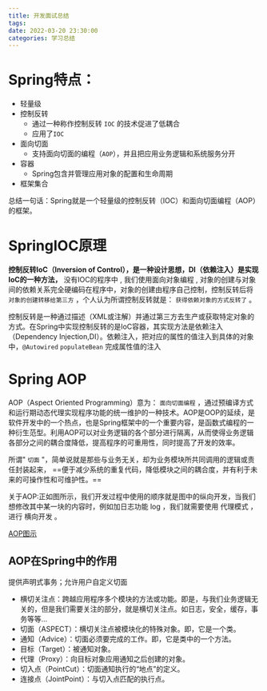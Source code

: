```yaml
---
title: 开发面试总结
tags: 
date: 2022-03-20 23:30:00
categories: 学习总结
---
```



# Spring特点：

- 轻量级
- 控制反转
    - 通过一种称作控制反转 `IOC` 的技术促进了低耦合
    - 应用了`IOC`
- 面向切面
    - 支持面向切面的编程（`AOP`），并且把应用业务逻辑和系统服务分开
- 容器
    - Spring包含并管理应用对象的配置和生命周期
- 框架集合

总结一句话：Spring就是一个轻量级的控制反转（IOC）和面向切面编程（AOP）的框架。

# SpringIOC原理

**控制反转IoC（Inversion of Control），是一种设计思想，DI（依赖注入）是实现IoC的一种方法，**  没有IOC的程序中 , 我们使用面向对象编程 , 对象的创建与对象间的依赖关系完全硬编码在程序中，对象的创建由程序自己控制，控制反转后将 `对象的创建转移给第三方` ，个人认为所谓控制反转就是： `获得依赖对象的方式反转了` 。

控制反转是一种通过描述（XML或注解）并通过第三方去生产或获取特定对象的方式。在Spring中实现控制反转的是IoC容器，其实现方法是依赖注入（Dependency Injection,DI）。依赖注入，把对应的属性的值注入到具体的对象中，`@Autowired` `populateBean` 完成属性值的注入

# Spring AOP

AOP（Aspect Oriented Programming）意为： `面向切面编程` ，通过预编译方式和运行期动态代理实现程序功能的统一维护的一种技术。AOP是OOP的延续，是软件开发中的一个热点，也是Spring框架中的一个重要内容，是函数式编程的一种衍生范型。利用AOP可以对业务逻辑的各个部分进行隔离，从而使得业务逻辑各部分之间的耦合度降低，提高程序的可重用性，同时提高了开发的效率。

所谓" `切面` "，简单说就是那些与业务无关，却为业务模块所共同调用的逻辑或责任封装起来， ==便于减少系统的重复代码，降低模块之间的耦合度，并有利于未来的可操作性和可维护性。==

关于AOP:正如图所示，我们开发过程中使用的顺序就是图中的纵向开发，当我们想修改其中某一块的内容时，例如加日志功能 log ，我们就需要使用 代理模式 ，进行 横向开发 。

[AOP图示](https://runcoderhang.github.io/thumbnails/f078755e73ac408faef7f189ee493be0.png)


## AOP在Spring中的作用

提供声明式事务；允许用户自定义切面

- 横切关注点：跨越应用程序多个模块的方法或功能。即是，与我们业务逻辑无关的，但是我们需要关注的部分，就是横切关注点。如日志，安全，缓存，事务等等…
- 切面（ASPECT）：横切关注点被模块化的特殊对象。即，它是一个类。
- 通知（Advice）：切面必须要完成的工作。即，它是类中的一个方法。
- 目标（Target）：被通知对象。
- 代理（Proxy）：向目标对象应用通知之后创建的对象。
- 切入点（PointCut）：切面通知执行的“地点”的定义。
- 连接点（JointPoint）：与切入点匹配的执行点。



